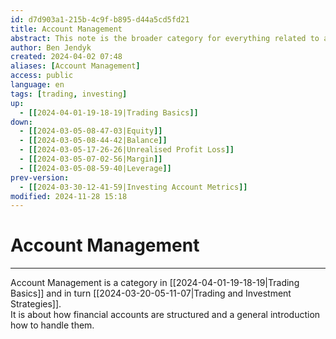 ```yaml
---
id: d7d903a1-215b-4c9f-b895-d44a5cd5fd21
title: Account Management
abstract: This note is the broader category for everything related to account management in trading.
author: Ben Jendyk
created: 2024-04-02 07:48
aliases: [Account Management]
access: public
language: en
tags: [trading, investing]
up:
  - [[2024-04-01-19-18-19|Trading Basics]]
down:
  - [[2024-03-05-08-47-03|Equity]]
  - [[2024-03-05-08-44-42|Balance]]
  - [[2024-03-05-17-26-26|Unrealised Profit Loss]]
  - [[2024-03-05-07-02-56|Margin]]
  - [[2024-03-05-08-59-40|Leverage]]
prev-version:
  - [[2024-03-30-12-41-59|Investing Account Metrics]]
modified: 2024-11-28 15:18
---
```


# Account Management

--- 

Account Management is a category in [[2024-04-01-19-18-19|Trading Basics]] and in turn [[2024-03-20-05-11-07|Trading and Investment Strategies]].  
It is about how financial accounts are structured and a general introduction how to handle them.
